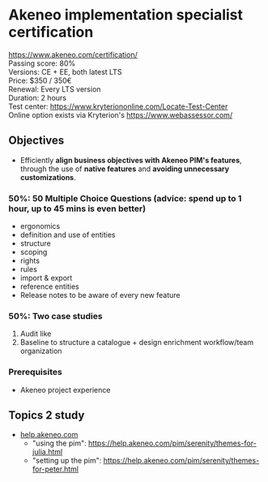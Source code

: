 # Akeneo implementation specialist certification

https://www.akeneo.com/certification/   
Passing score: 80%   
Versions: CE + EE, both latest LTS   
Price: $350 / 350€  
Renewal: Every LTS version  
Duration: 2 hours  
Test center: https://www.kryteriononline.com/Locate-Test-Center  
Online option exists via Kryterion's https://www.webassessor.com/


## Objectives

- Efficiently **align business objectives with Akeneo PIM's features**, through the use of **native features** and **avoiding unnecessary customizations**.

### 50%: 50 Multiple Choice Questions (advice: spend up to 1 hour, up to 45 mins is even better)

- ergonomics
- definition and use of entities
- structure
- scoping
- rights
- rules
- import & export
- reference entities
- Release notes to be aware of every new feature

### 50%: Two case studies

1. Audit like
2. Baseline to structure a catalogue + design enrichment workflow/team organization


### Prerequisites

- Akeneo project experience

## Topics 2 study

- [help.akeneo.com](https://help.akeneo.com/)
  - "using the pim": https://help.akeneo.com/pim/serenity/themes-for-julia.html
  - "setting up the pim": https://help.akeneo.com/pim/serenity/themes-for-peter.html

